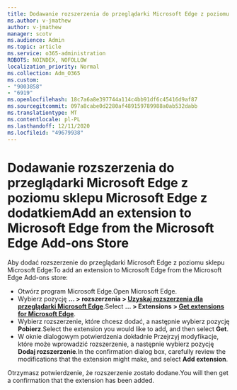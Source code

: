 ```yaml
---
title: Dodawanie rozszerzenia do przeglądarki Microsoft Edge z poziomu sklepu Microsoft Edge z dodatkiem
ms.author: v-jmathew
author: v-jmathew
manager: scotv
ms.audience: Admin
ms.topic: article
ms.service: o365-administration
ROBOTS: NOINDEX, NOFOLLOW
localization_priority: Normal
ms.collection: Adm_O365
ms.custom:
- "9003858"
- "6919"
ms.openlocfilehash: 18c7a6a8e397744a114c4bb91df6c45416d9af87
ms.sourcegitcommit: 097a8cabe0d2280af489159789988a0ab532dabb
ms.translationtype: MT
ms.contentlocale: pl-PL
ms.lasthandoff: 12/11/2020
ms.locfileid: "49679938"
---
```

# <a name="add-an-extension-to-microsoft-edge-from-the-microsoft-edge-add-ons-store"></a><span data-ttu-id="714f3-102">Dodawanie rozszerzenia do przeglądarki Microsoft Edge z poziomu sklepu Microsoft Edge z dodatkiem</span><span class="sxs-lookup"><span data-stu-id="714f3-102">Add an extension to Microsoft Edge from the Microsoft Edge Add-ons Store</span></span>

<span data-ttu-id="714f3-103">Aby dodać rozszerzenie do przeglądarki Microsoft Edge z poziomu sklepu Microsoft Edge:</span><span class="sxs-lookup"><span data-stu-id="714f3-103">To add an extension to Microsoft Edge from the Microsoft Edge Add-ons store:</span></span>

- <span data-ttu-id="714f3-104">Otwórz program Microsoft Edge.</span><span class="sxs-lookup"><span data-stu-id="714f3-104">Open Microsoft Edge.</span></span>
- <span data-ttu-id="714f3-105">Wybierz pozycję **... > rozszerzenia > [Uzyskaj rozszerzenia dla przeglądarki Microsoft Edge](https://go.microsoft.com/fwlink/?linkid=2136408)**.</span><span class="sxs-lookup"><span data-stu-id="714f3-105">Select **... > Extensions > [Get extensions for Microsoft Edge](https://go.microsoft.com/fwlink/?linkid=2136408)**.</span></span>
- <span data-ttu-id="714f3-106">Wybierz rozszerzenie, które chcesz dodać, a następnie wybierz pozycję **Pobierz**.</span><span class="sxs-lookup"><span data-stu-id="714f3-106">Select the extension you would like to add, and then select **Get**.</span></span>
- <span data-ttu-id="714f3-107">W oknie dialogowym potwierdzenia dokładnie Przejrzyj modyfikacje, które może wprowadzić rozszerzenie, a następnie wybierz pozycję **Dodaj rozszerzenie**.</span><span class="sxs-lookup"><span data-stu-id="714f3-107">In the confirmation dialog box, carefully review the modifications that the extension might make, and select **Add extension**.</span></span>

<span data-ttu-id="714f3-108">Otrzymasz potwierdzenie, że rozszerzenie zostało dodane.</span><span class="sxs-lookup"><span data-stu-id="714f3-108">You will then get a confirmation that the extension has been added.</span></span>
